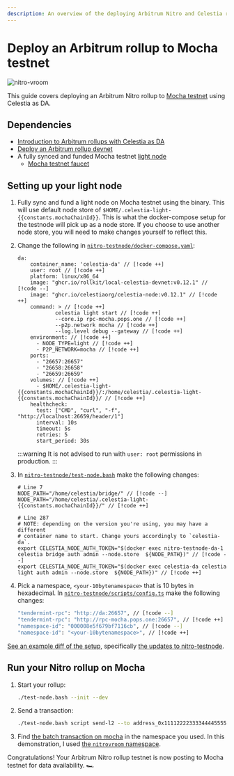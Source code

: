 ```yaml
---
description: An overview of the deploying Arbitrum Nitro and Celestia rollup to Mocha testnet.
---
```


# Deploy an Arbitrum rollup to Mocha testnet

![nitro-vroom](/img/nitro-vroom.png)

<!-- markdownlint-disable MD033 -->
<script setup>
import constants from '/.vitepress/constants/constants.js'
</script>

This guide covers deploying an Arbitrum Nitro rollup to
[Mocha testnet](../nodes/mocha-testnet.md) using Celestia as DA.

## Dependencies

- [Introduction to Arbitrum rollups with Celestia as DA](./arbitrum-integration.md)
- [Deploy an Arbitrum rollup devnet](./arbitrum-deploy.md)
- A fully synced and funded Mocha testnet [light node](../nodes/light-node.md)
  - [Mocha testnet faucet](../nodes/mocha-testnet#mocha-testnet-faucet)

## Setting up your light node

<!-- markdownlint-disable MD013 -->

1. Fully sync and fund a light node on Mocha testnet using the binary.
    This will use default node store of `$HOME/.celestia-light-{{constants.mochaChainId}}`.
    This is what the docker-compose setup for the testnode will pick up
    as a node store. If you choose to use another node store, you will need
    to make changes yourself to reflect this.

2. Change the following in
    [`nitro-testnode/docker-compose.yaml`](https://github.com/celestiaorg/nitro-testnode/blob/e4e5acd36890e650c581188ef746a7b02202583a/docker-compose.yaml#L3-L15):

      ```bash-vue
      da:
          container_name: 'celestia-da' // [!code ++]
          user: root // [!code ++]
          platform: linux/x86_64
          image: "ghcr.io/rollkit/local-celestia-devnet:v0.12.1" // [!code --]
          image: "ghcr.io/celestiaorg/celestia-node:v0.12.1" // [!code ++]
          command: > // [!code ++]
                  celestia light start // [!code ++]
                  --core.ip rpc-mocha.pops.one // [!code ++]
                  --p2p.network mocha // [!code ++]
                  --log.level debug --gateway // [!code ++]
          environment: // [!code ++]
            - NODE_TYPE=light // [!code ++]
            - P2P_NETWORK=mocha // [!code ++]
          ports:
            - "26657:26657"
            - "26658:26658"
            - "26659:26659"
          volumes: // [!code ++]
            - $HOME/.celestia-light-{{constants.mochaChainId}}/:/home/celestia/.celestia-light-{{constants.mochaChainId}}/ // [!code ++]
          healthcheck:
            test: ["CMD", "curl", "-f", "http://localhost:26659/header/1"]
            interval: 10s
            timeout: 5s
            retries: 5
            start_period: 30s
      ```

      :::warning
      It is not advised to run with `user: root` permissions in production.
      :::

3. In [`nitro-testnode/test-node.bash`](https://github.com/celestiaorg/nitro-testnode/blob/e4e5acd36890e650c581188ef746a7b02202583a/test-node.bash#L7-L287)
    make the following changes:

      ```bash-vue
      # Line 7
      NODE_PATH="/home/celestia/bridge/" // [!code --]
      NODE_PATH="/home/celestia/.celestia-light-{{constants.mochaChainId}}/" // [!code ++]

      # Line 287
      # NOTE: depending on the version you're using, you may have a different
      # container name to start. Change yours accordingly to `celestia-da`.
      export CELESTIA_NODE_AUTH_TOKEN="$(docker exec nitro-testnode-da-1 celestia bridge auth admin --node.store  ${NODE_PATH})" // [!code --]
      export CELESTIA_NODE_AUTH_TOKEN="$(docker exec celestia-da celestia light auth admin --node.store  ${NODE_PATH})" // [!code ++]
      ```

4. Pick a namespace, `<your-10bytenamespace>` that is 10 bytes in hexadecimal.
    In [`nitro-testnode/scripts/config.ts`](https://github.com/celestiaorg/nitro-testnode/blob/e4e5acd36890e650c581188ef746a7b02202583a/scripts/config.ts#L223-L224)
    make the following changes:

      ```bash
      "tendermint-rpc": "http://da:26657", // [!code --]
      "tendermint-rpc": "http://rpc-mocha.pops.one:26657", // [!code ++]
      "namespace-id": "000008e5f679bf7116cb", // [!code --]
      "namespace-id": "<your-10bytenamespace>", // [!code ++]
      ```

[See an example diff of the setup](https://github.com/celestiaorg/nitro/pull/4/files),
specifically
[the updates to nitro-testnode](https://github.com/celestiaorg/nitro-testnode/pull/6/files).

## Run your Nitro rollup on Mocha

1. Start your rollup:

    ```bash
    ./test-node.bash --init --dev
    ```

2. Send a transaction:

    ```bash
    ./test-node.bash script send-l2 --to address_0x1111222233334444555566667777888899990000
    ```

3. Find [the batch transaction on mocha](https://mocha.celenium.io/tx/ab5a97ddcf310417cabd57915d0f15f1071b941b902989e974f4025391c71512)
   in the namespace you used. In this demonstration, I used
   [the `nitrovroom` namespace](https://mocha.celenium.io/namespace/0000000000000000000000000000000000006e6974726f76726f6f6d).

Congratulations! Your Arbitrum Nitro rollup testnet is now posting
to Mocha testnet for data availability. 🏎️
